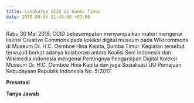 ```yaml
---
title: Lokakarya CCID di Sumba Timur
date: 2018-06-04 11:49:00 +07:00
---
```


Rabu 30 Mei 2018, CCID bekesempatan menyampaikan materi mengenai lisensi Creative Commons pada koleksi digital museum pada Wikicommons di Museum Dr. H.C. Oemboe Hina Kapita, Sumba Timur. Kegiatan tersebut terwujud berkat adanya kolaborasi antara Koalisi Seni Indonesia dan Wikimedia Indonesia mengenai Pentingnya Pengarsipan Digital Koleksi Museum Dr. H.C. Oemboe Hina Kapita dan juga Sosialisasi UU Pemajuan Kebudayaan Republik Indonesia No. 5/2017.

**Presntasi**


**Tanya Jawab**